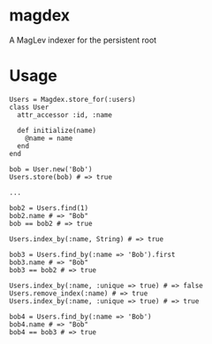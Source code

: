 # magdex

A MagLev indexer for the persistent root

# Usage

    Users = Magdex.store_for(:users)
    class User
      attr_accessor :id, :name

      def initialize(name)
        @name = name
      end
    end

    bob = User.new('Bob')
    Users.store(bob) # => true

    ...

    bob2 = Users.find(1)
    bob2.name # => "Bob"
    bob == bob2 # => true

    Users.index_by(:name, String) # => true

    bob3 = Users.find_by(:name => 'Bob').first
    bob3.name # => "Bob"
    bob3 == bob2 # => true

    Users.index_by(:name, :unique => true) # => false
    Users.remove_index(:name) # => true
    Users.index_by(:name, :unique => true) # => true

    bob4 = Users.find_by(:name => 'Bob')
    bob4.name # => "Bob"
    bob4 == bob3 # => true
